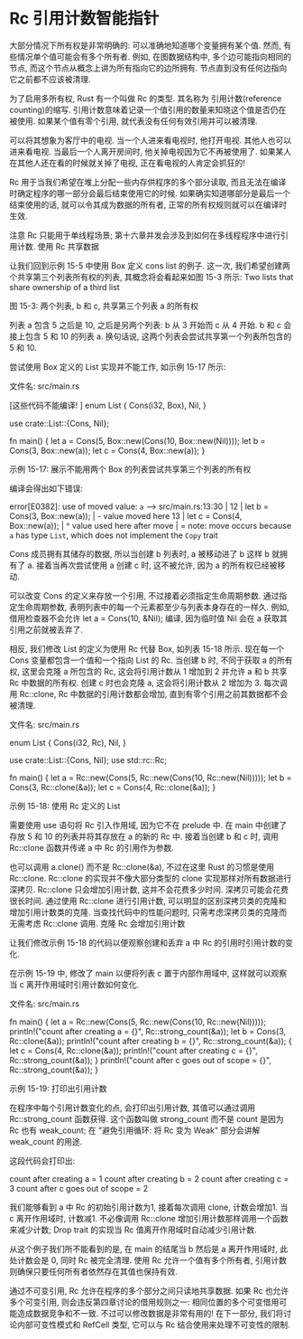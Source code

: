 # Rc<T> 引用计数智能指针

大部分情况下所有权是非常明确的: 可以准确地知道哪个变量拥有某个值. 然而, 有些情况单个值可能会有多个所有者. 例如, 在图数据结构中, 多个边可能指向相同的节点, 而这个节点从概念上讲为所有指向它的边所拥有. 节点直到没有任何边指向它之前都不应该被清理.

为了启用多所有权, Rust 有一个叫做 Rc<T> 的类型. 其名称为 引用计数(reference counting)的缩写. 引用计数意味着记录一个值引用的数量来知晓这个值是否仍在被使用. 如果某个值有零个引用, 就代表没有任何有效引用并可以被清理.

可以将其想象为客厅中的电视. 当一个人进来看电视时, 他打开电视. 其他人也可以进来看电视. 当最后一个人离开房间时, 他关掉电视因为它不再被使用了. 如果某人在其他人还在看的时候就关掉了电视, 正在看电视的人肯定会抓狂的!

Rc<T> 用于当我们希望在堆上分配一些内存供程序的多个部分读取, 而且无法在编译时确定程序的哪一部分会最后结束使用它的时候. 如果确实知道哪部分是最后一个结束使用的话, 就可以令其成为数据的所有者, 正常的所有权规则就可以在编译时生效.

注意 Rc<T> 只能用于单线程场景; 第十六章并发会涉及到如何在多线程程序中进行引用计数.
使用 Rc<T> 共享数据

让我们回到示例 15-5 中使用 Box<T> 定义 cons list 的例子. 这一次, 我们希望创建两个共享第三个列表所有权的列表, 其概念将会看起来如图 15-3 所示:
Two lists that share ownership of a third list

图 15-3: 两个列表, b 和 c, 共享第三个列表 a 的所有权

列表 a 包含 5 之后是 10, 之后是另两个列表: b 从 3 开始而 c 从 4 开始. b 和 c 会接上包含 5 和 10 的列表 a. 换句话说, 这两个列表会尝试共享第一个列表所包含的 5 和 10.

尝试使用 Box<T> 定义的 List 实现并不能工作, 如示例 15-17 所示:

文件名: src/main.rs

 [这些代码不能编译! ]
enum List {
    Cons(i32, Box<List>),
    Nil,
}

use crate::List::{Cons, Nil};

fn main() {
    let a = Cons(5,
        Box::new(Cons(10,
            Box::new(Nil))));
    let b = Cons(3, Box::new(a));
    let c = Cons(4, Box::new(a));
}

示例 15-17: 展示不能用两个 Box<T> 的列表尝试共享第三个列表的所有权

编译会得出如下错误:

error[E0382]: use of moved value: `a`
  --> src/main.rs:13:30
   |
12 |     let b = Cons(3, Box::new(a));
   |                              - value moved here
13 |     let c = Cons(4, Box::new(a));
   |                              ^ value used here after move
   |
   = note: move occurs because `a` has type `List`, which does not implement
   the `Copy` trait

Cons 成员拥有其储存的数据, 所以当创建 b 列表时, a 被移动进了 b 这样 b 就拥有了 a. 接着当再次尝试使用 a 创建 c 时, 这不被允许, 因为 a 的所有权已经被移动.

可以改变 Cons 的定义来存放一个引用, 不过接着必须指定生命周期参数. 通过指定生命周期参数, 表明列表中的每一个元素都至少与列表本身存在的一样久. 例如, 借用检查器不会允许 let a = Cons(10, &Nil); 编译, 因为临时值 Nil 会在 a 获取其引用之前就被丢弃了.

相反, 我们修改 List 的定义为使用 Rc<T> 代替 Box<T>, 如列表 15-18 所示. 现在每一个 Cons 变量都包含一个值和一个指向 List 的 Rc<T>. 当创建 b 时, 不同于获取 a 的所有权, 这里会克隆 a 所包含的 Rc<List>, 这会将引用计数从 1 增加到 2 并允许 a 和 b 共享 Rc<List> 中数据的所有权. 创建 c 时也会克隆 a, 这会将引用计数从 2 增加为 3. 每次调用 Rc::clone, Rc<List> 中数据的引用计数都会增加, 直到有零个引用之前其数据都不会被清理.

文件名: src/main.rs

enum List {
    Cons(i32, Rc<List>),
    Nil,
}

use crate::List::{Cons, Nil};
use std::rc::Rc;

fn main() {
    let a = Rc::new(Cons(5, Rc::new(Cons(10, Rc::new(Nil)))));
    let b = Cons(3, Rc::clone(&a));
    let c = Cons(4, Rc::clone(&a));
}

示例 15-18: 使用 Rc<T> 定义的 List

需要使用 use 语句将 Rc<T> 引入作用域, 因为它不在 prelude 中. 在 main 中创建了存放 5 和 10 的列表并将其存放在 a 的新的 Rc<List> 中. 接着当创建 b 和 c 时, 调用 Rc::clone 函数并传递 a 中 Rc<List> 的引用作为参数.

也可以调用 a.clone() 而不是 Rc::clone(&a), 不过在这里 Rust 的习惯是使用 Rc::clone. Rc::clone 的实现并不像大部分类型的 clone 实现那样对所有数据进行深拷贝. Rc::clone 只会增加引用计数, 这并不会花费多少时间. 深拷贝可能会花费很长时间. 通过使用 Rc::clone 进行引用计数, 可以明显的区别深拷贝类的克隆和增加引用计数类的克隆. 当查找代码中的性能问题时, 只需考虑深拷贝类的克隆而无需考虑 Rc::clone 调用.
克隆 Rc<T> 会增加引用计数

让我们修改示例 15-18 的代码以便观察创建和丢弃 a 中 Rc<List> 的引用时引用计数的变化.

在示例 15-19 中, 修改了 main 以便将列表 c 置于内部作用域中, 这样就可以观察当 c 离开作用域时引用计数如何变化.

文件名: src/main.rs

fn main() {
    let a = Rc::new(Cons(5, Rc::new(Cons(10, Rc::new(Nil)))));
    println!("count after creating a = {}", Rc::strong_count(&a));
    let b = Cons(3, Rc::clone(&a));
    println!("count after creating b = {}", Rc::strong_count(&a));
    {
        let c = Cons(4, Rc::clone(&a));
        println!("count after creating c = {}", Rc::strong_count(&a));
    }
    println!("count after c goes out of scope = {}", Rc::strong_count(&a));
}

示例 15-19: 打印出引用计数

在程序中每个引用计数变化的点, 会打印出引用计数, 其值可以通过调用 Rc::strong_count 函数获得. 这个函数叫做 strong_count 而不是 count 是因为 Rc<T> 也有 weak_count; 在 "避免引用循环: 将 Rc<T> 变为 Weak<T>" 部分会讲解 weak_count 的用途.

这段代码会打印出:

count after creating a = 1
count after creating b = 2
count after creating c = 3
count after c goes out of scope = 2

我们能够看到 a 中 Rc<List> 的初始引用计数为1, 接着每次调用 clone, 计数会增加1. 当 c 离开作用域时, 计数减1. 不必像调用 Rc::clone 增加引用计数那样调用一个函数来减少计数; Drop trait 的实现当 Rc<T> 值离开作用域时自动减少引用计数.

从这个例子我们所不能看到的是, 在 main 的结尾当 b 然后是 a 离开作用域时, 此处计数会是 0, 同时 Rc<List> 被完全清理. 使用 Rc<T> 允许一个值有多个所有者, 引用计数则确保只要任何所有者依然存在其值也保持有效.

通过不可变引用,  Rc<T> 允许在程序的多个部分之间只读地共享数据.
如果 Rc<T> 也允许多个可变引用, 则会违反第四章讨论的借用规则之一:
相同位置的多个可变借用可能造成数据竞争和不一致. 不过可以修改数据是非常有用的!
在下一部分, 我们将讨论内部可变性模式和 RefCell<T> 类型, 它可以与 Rc<T> 结合使用来处理不可变性的限制.
